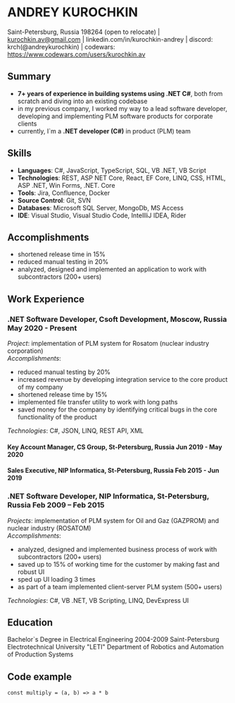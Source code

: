 # ANDREY KUROCHKIN
Saint-Petersburg, Russia 198264 (open to relocate) | kurochkin.av@gmail.com | linkedin.com/in/kurochkin-andrey | discord: krch(@andreykurochkin) | codewars: https://www.codewars.com/users/kurochkin.av

## Summary
- **7+ years of experience in building systems using .NET C#**, both from scratch and diving into an existing codebase
- in my previous company, I worked my way to a lead software developer, developing and implementing PLM software products for corporate clients
- currently, I`m a **.NET developer (C#)** in product (PLM) team

## Skills
- **Languages**: C#, JavaScript, TypeScript, SQL, VB .NET, VB Script 
- **Technologies**: REST, ASP NET Core, React, EF Core, LINQ, CSS, HTML, ASP .NET, Win Forms, .NET. Core
- **Tools**: Jira, Confluence, Docker
- **Source Control**: Git, SVN
- **Databases**: Microsoft SQL Server, MongoDb, MS Access
- **IDE**: Visual Studio, Visual Studio Code, IntellliJ IDEA, Rider

## Accomplishments
- shortened release time in 15%
- reduced manual testing in 20%
- analyzed, designed and implemented an application to work with subcontractors (200+ users)

## Work Experience
### .NET Software Developer,  Csoft Development, Moscow, Russia  May 2020 - Present
*Project*: implementation of PLM system for Rosatom (nuclear industry corporation)<br>
*Accomplishments*:
- reduced manual testing by 20%
- increased revenue by developing integration service to the core product of my company
- shortened release time by 15%
- implemented file transfer utility to work with long paths
- saved money for the company by identifying critical bugs in the core functionality of the product<br>

*Technologies*: C#, JSON, LINQ, REST API, XML

#### Key Account Manager,   CS Group, St-Petersburg, Russia  Jun 2019 - May 2020
#### Sales Executive,    NIP Informatica, St-Petersburg, Russia Feb 2015 - Jun 2019
### .NET Software Developer,  NIP Informatica, St-Petersburg, Russia  Feb 2009 – Feb 2015
*Projects*: implementation of PLM system for Oil and Gaz (GAZPROM) and nuclear industry (ROSATOM)<br>
*Accomplishments*:
- analyzed, designed and implemented business process of work with subcontractors (200+ users)
- saved up to 15% of working time for the customer by making fast and robust UI
- sped up UI loading 3 times
- as part of a team implemented client-server PLM system (500+ users)

*Technologies*: C#, VB .NET, VB Scripting, LINQ, DevExpress UI 

## Education
Bachelor`s Degree in Electrical Engineering 2004-2009
Saint-Petersburg Electrotechnical University "LETI"
Department of Robotics and Automation of Production Systems

## Code example
`const multiply = (a, b) => a * b`
